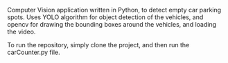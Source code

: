 Computer Vision application written in Python, to detect empty car parking spots.
Uses YOLO algorithm for object detection of the vehicles, and opencv for drawing the bounding
boxes around the vehicles, and loading the video. 

To run the repository, simply clone the project, and then run the carCounter.py file.